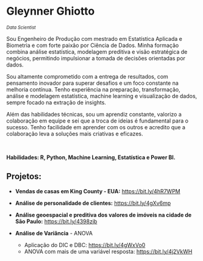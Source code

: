 # Gleynner Ghiotto
<sub>*Data Scientist*</sub>

Sou Engenheiro de Produção com mestrado em Estatística Aplicada e Biometria e com forte paixão por Ciência de Dados. Minha formação combina análise estatística, modelagem preditiva e visão estratégica de negócios, permitindo impulsionar a tomada de decisões orientadas por dados.        

Sou altamente comprometido com a entrega de resultados, com pensamento inovador para superar desafios e um foco constante na melhoria contínua. Tenho experiência na preparação, transformação, análise e modelagem estatística, machine learning e visualização de dados, sempre focado na extração de insights.      

Além das habilidades técnicas, sou um aprendiz constante, valorizo a colaboração em equipe e sei que a troca de ideias é fundamental para o sucesso. Tenho facilidade em aprender com os outros e acredito que a colaboração leva a soluções mais criativas e eficazes.     

<br>

**Habilidades: R, Python, Machine Learning, Estatística e Power BI.**
<br>

## Projetos:

- **Vendas de casas em King County - EUA:** <https://bit.ly/4hR7WPM>

- **Análise de personalidade de clientes:** <https://bit.ly/4gXv6mp>

- **Análise geoespacial e preditiva dos valores de imóveis na cidade de São Paulo:** <https://bit.ly/4398zjb>

- **Análise de Variância** - ANOVA
  - Aplicação do DIC e DBC: <https://bit.ly/4gWxVo0>
  - ANOVA com mais de uma variável resposta: <https://bit.ly/4j2VkWH> 
<!--
- **Regras de associação de produtos**
  - Análise em R: <https://bit.ly/3ZVyUOo>
  - Relatório do projeto: <https://bit.ly/3PrPeBC>   

- **Análise de sobrevivência ao Naufrágio do Titanic:** <https://bit.ly/4acetBD>
-->
